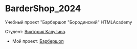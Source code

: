 # BarderShop_2024
Учебный проект "Барбершоп "Бородинский" HTMLAcademy

Студент: [Виктория Калугина](https://up.htmlacademy.ru/htmlcss/39/user/1788421).

* Мой проект: [Барбершоп](https://toryatoria.github.io/BarderShop_2024/)
